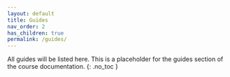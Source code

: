 ```yaml
---
layout: default
title: Guides
nav_order: 2
has_children: true
permalink: /guides/
---
```


All guides will be listed here. This is a placeholder for the guides section of the course documentation.
{: .no_toc }